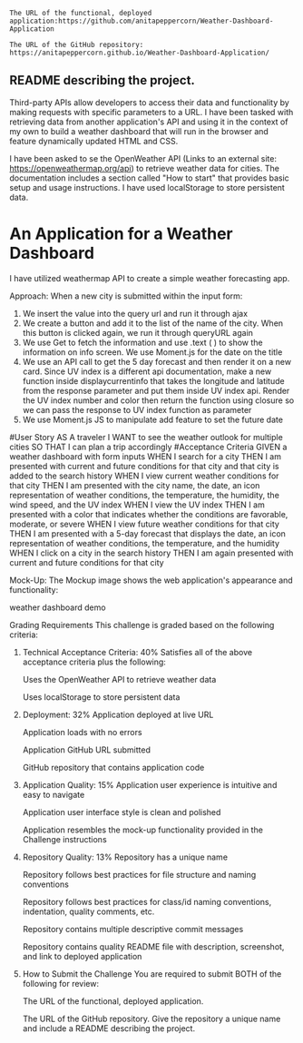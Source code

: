     The URL of the functional, deployed application:https://github.com/anitapeppercorn/Weather-Dashboard-Application

    The URL of the GitHub repository: https://anitapeppercorn.github.io/Weather-Dashboard-Application/
    
## README describing the project.

Third-party APIs allow developers to access their data and functionality by making requests with specific parameters to a URL. I have been tasked with retrieving data from another application's API and using it in the context of my own to build a weather dashboard that will run in the browser and feature dynamically updated HTML and CSS.

I have been asked to se the OpenWeather API (Links to an external site: https://openweathermap.org/api) to retrieve weather data for cities. The documentation includes a section called "How to start" that provides basic setup and usage instructions. I have used localStorage to store persistent data.
# An Application for a Weather Dashboard
I have utilized weathermap API to create a simple weather forecasting app. 

Approach:
When a new city is submitted within the input form: 
1.  We insert the value into the query url and run it through ajax
2.  We create a button and add it to the list of the name of the city. When this button is clicked again, we  run it through queryURL again
3.  We use Get to fetch the information and use .text ( ) to show the information on info screen. We use Moment.js for the date on the title
4.  We use an API call to get the 5 day forecast and then render it on  a new card. Since UV index is a different api documentation, make a new function inside displaycurrentinfo that takes the longitude and latitude from the response parameter and put them inside UV index api. Render the UV index number and color  then return the function using closure so we can pass the response to UV index function as parameter
5. We use Moment.js JS to manipulate add feature to set the future date

#User Story
AS A traveler
I WANT to see the weather outlook for multiple cities
SO THAT I can plan a trip accordingly
#Acceptance Criteria
GIVEN a weather dashboard with form inputs
WHEN I search for a city
THEN I am presented with current and future conditions for that city and that city is added to the search history
WHEN I view current weather conditions for that city
THEN I am presented with the city name, the date, an icon representation of weather conditions, the temperature, the humidity, the wind speed, and the UV index
WHEN I view the UV index
THEN I am presented with a color that indicates whether the conditions are favorable, moderate, or severe
WHEN I view future weather conditions for that city
THEN I am presented with a 5-day forecast that displays the date, an icon representation of weather conditions, the temperature, and the humidity
WHEN I click on a city in the search history
THEN I am again presented with current and future conditions for that city

Mock-Up: The Mockup image shows the web application's appearance and functionality:

weather dashboard demo

Grading Requirements
This challenge is graded based on the following criteria:

1. Technical Acceptance Criteria: 40%
    Satisfies all of the above acceptance criteria plus the following:

    Uses the OpenWeather API to retrieve weather data

    Uses localStorage to store persistent data

2. Deployment: 32%
    Application deployed at live URL

    Application loads with no errors

    Application GitHub URL submitted

    GitHub repository that contains application code

3. Application Quality: 15%
    Application user experience is intuitive and easy to navigate

    Application user interface style is clean and polished

    Application resembles the mock-up functionality provided in the Challenge instructions

4. Repository Quality: 13%
    Repository has a unique name

    Repository follows best practices for file structure and naming conventions

    Repository follows best practices for class/id naming conventions, indentation, quality comments, etc.

    Repository contains multiple descriptive commit messages

    Repository contains quality README file with description, screenshot, and link to deployed application

5. How to Submit the Challenge
    You are required to submit BOTH of the following for review:

    The URL of the functional, deployed application.

    The URL of the GitHub repository. Give the repository a unique name and include a README describing the project.




